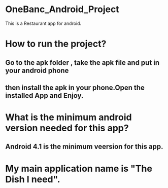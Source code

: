 # OneBanc_Android_Project
This is a Restaurant app for android.
# How to run the project?
## Go to the apk folder , take the apk file and put in your android phone
## then install the apk in your phone.Open the  installed App and Enjoy.

# What is the minimum android version needed for this app?
## Android 4.1 is the minimum veersion for this app.

# My main application name is "The Dish I need".
